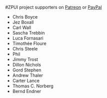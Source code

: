 #ZPUI project supporters on [Patreon](https://https://patreon.com/zerophone) or [PayPal]()

 - Chris Boyce
 - Jez Boxall
 - Carl Wall
 - Sascha Trebbin
 - Luca Fornasari
 - Timothée Floure
 - Chris Steele
 - Phil
 - Jimmy Trost
 - Dillon Nichols
 - Gord Stephen
 - Andrew Thaler
 - Carter Lance
 - Thomas C. Norberg
 - Bernd Endner
